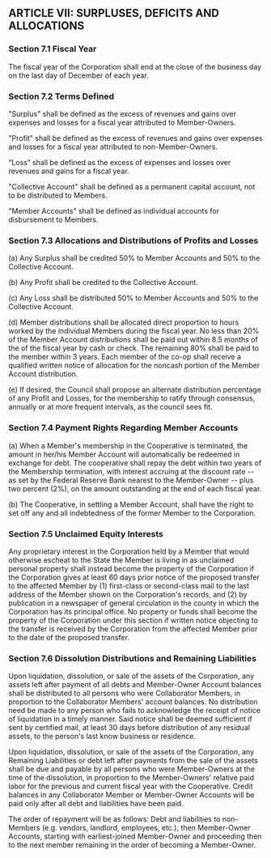 ## ARTICLE VII:  SURPLUSES, DEFICITS AND ALLOCATIONS

### Section 7.1  Fiscal Year

The fiscal year of the Corporation shall end at the close
of the business day on the last day of December of each year.

### Section 7.2 Terms Defined

"Surplus" shall be defined as the excess of revenues and gains
over expenses and losses for a fiscal year attributed to
Member-Owners.

"Profit" shall be defined as the excess of revenues and gains
over expenses and losses for a fiscal year attributed to
non-Member-Owners.

“Loss” shall be defined as the excess of expenses and losses
over revenues and gains for a fiscal year.

"Collective Account" shall be defined as a permanent capital
account, not to be distributed to Members.

"Member Accounts" shall be defined as individual accounts for
disbursement to Members.

### Section 7.3  Allocations and Distributions of Profits and Losses

(a) Any Surplus shall be credited 50% to Member Accounts
    and 50% to the Collective Account.

(b) Any Profit shall be credited to the Collective Account.

(c) Any Loss shall be distributed 50% to Member Accounts
    and 50% to the Collective Account.

(d) Member distributions shall be allocated direct proportion to
    hours worked by the individual Members during the fiscal year.
    No less than 20% of the Member Account distributions shall be
    paid out within 8.5 months of the of the fiscal year by cash
    or check. The remaining 80% shall be paid to the member within
    3 years. Each member of the co-op shall receive a qualified
    written notice of allocation for the noncash portion of the
    Member Account distribution.

(e) If desired, the Council shall propose an alternate distribution
    percentage of any Profit and Losses, for the membership to
    ratify through consensus, annually or at more frequent
    intervals, as the council sees fit.

### Section 7.4  Payment Rights Regarding Member Accounts

(a) When a Member's membership in the Cooperative is terminated,
    the amount in her/his Member Account will automatically be
    redeemed in exchange for debt.  The cooperative shall repay
    the debt within two years of the Membership termination, with
    interest accruing at the discount rate -- as set by the Federal
    Reserve Bank nearest to the Member-Owner -- plus two percent
    (2%), on the amount outstanding at the end of each fiscal year.

(b) The Cooperative, in settling a Member Account, shall have the
    right to set off any and all indebtedness of the former Member
    to the Corporation.

### Section 7.5  Unclaimed Equity Interests

Any proprietary interest in the Corporation held by a Member that
would otherwise escheat to the State the Member is living in as
unclaimed personal property shall instead become the property of
the Corporation if the Corporation gives at least 60 days prior
notice of the proposed transfer to the affected Member by (1)
first-class or second-class mail to the last address of the Member
shown on the Corporation's records, and (2) by publication in a
newspaper of general circulation in the county in which the
Corporation has its principal office.  No property or funds shall
become the property of the Corporation under this section if
written notice objecting to the transfer is received by the
Corporation from the affected Member prior to the date of the
proposed transfer.

### Section 7.6  Dissolution Distributions and Remaining Liabilities

Upon liquidation, dissolution, or sale of the assets of the
Corporation, any assets left after payment of all debts and
Member-Owner Account balances shall be distributed to all persons
who were Collaborator Members, in proportion to the Collaborator
Members' account balances. No distribution need be made to any
person who fails to acknowledge the receipt of notice of
liquidation in a timely manner.  Said notice shall be deemed
sufficient if sent by certified mail, at least 30 days before
distribution of any residual assets, to the person's last know
business or residence.

Upon liquidation, dissolution, or sale of the assets of the
Corporation, any Remaining Liabilities or debt left after payments
from the sale of the assets shall be due and payable by all persons
who were Member-Owners at the time of the dissolution, in proportion
to the Member-Owners' relative paid labor for the previous and
current fiscal year with the Cooperative.  Credit balances in any
Collaborator Member or Member-Owner Accounts will be paid only after
all debt and liabilities have been paid.

The order of repayment will be as follows: Debt and liabilities to
non-Members (e.g. vendors, landlord, employees, etc.), then
Member-Owner Accounts, starting with earliest-joined Member-Owner
and proceeding then to the next member remaining in the order of
becoming a Member-Owner.
